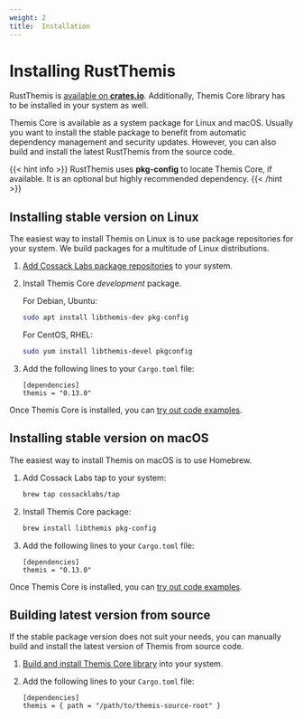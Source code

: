```yaml
---
weight: 2
title:  Installation
---
```


# Installing RustThemis

RustThemis is [available on **crates.io**](https://crates.io/crates/themis).
Additionally, Themis Core library has to be installed in your system as well.

Themis Core is available as a system package for Linux and macOS.
Usually you want to install the stable package to benefit from automatic dependency management and security updates.
However, you can also build and install the latest RustThemis from the source code.

{{< hint info >}}
RustThemis uses **pkg-config** to locate Themis Core, if available.
It is an optional but highly recommended dependency.
{{< /hint >}}

## Installing stable version on Linux

The easiest way to install Themis on Linux is to use package repositories for your system.
We build packages for a multitude of Linux distributions.

 1. [Add Cossack Labs package repositories](/themis/installation/installation-from-packages/)
    to your system.

 2. Install Themis Core _development_ package.

    For Debian, Ubuntu:

    ```bash
    sudo apt install libthemis-dev pkg-config
    ```

    For CentOS, RHEL:

    ```bash
    sudo yum install libthemis-devel pkgconfig
    ```

 3. Add the following lines to your `Cargo.toml` file:

    ```
    [dependencies]
    themis = "0.13.0"
    ```

Once Themis Core is installed, you can [try out code examples](../examples/).

## Installing stable version on macOS

The easiest way to install Themis on macOS is to use Homebrew.

 1. Add Cossack Labs tap to your system:

    ```bash
    brew tap cossacklabs/tap
    ```

 2. Install Themis Core package:

    ```bash
    brew install libthemis pkg-config
    ```

 3. Add the following lines to your `Cargo.toml` file:

    ```
    [dependencies]
    themis = "0.13.0"
    ```

Once Themis Core is installed, you can [try out code examples](../examples/).

## Building latest version from source

If the stable package version does not suit your needs,
you can manually build and install the latest version of Themis from source code.

 1. [Build and install Themis Core library](/themis/installation/installation-from-sources/)
    into your system.

 2. Add the following lines to your `Cargo.toml` file:

    ```
    [dependencies]
    themis = { path = "/path/to/themis-source-root" }
    ```
